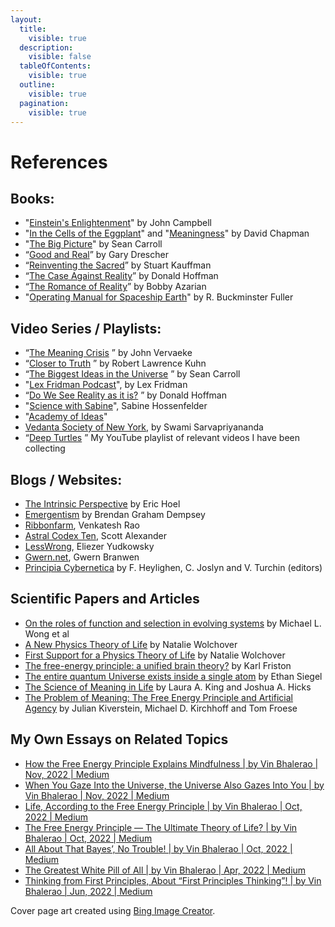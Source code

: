 ```yaml
---
layout:
  title:
    visible: true
  description:
    visible: false
  tableOfContents:
    visible: true
  outline:
    visible: true
  pagination:
    visible: true
---
```


# References

## Books: <a href="#kq2658iknqpn" id="kq2658iknqpn"></a>

* "[Einstein's Enlightenment](https://www.google.com/books/edition/Einstein\_s\_Enlightenment/NKXsAQAACAAJ)" by John Campbell
* "[In the Cells of the Eggplant](https://metarationality.com/)" and "[Meaningness](https://meaningness.com/)" by David Chapman
* "[The Big Picture](https://en.wikipedia.org/wiki/The\_Big\_Picture\_\(Carroll\_book\))" by Sean Carroll
* “[Good and Real](https://mitpress.mit.edu/9780262042338/good-and-real/)” by Gary Drescher
* “[Reinventing the Sacred](https://www.hachettebookgroup.com/titles/stuart-a-kauffman/reinventing-the-sacred/9780465018888/)” by Stuart Kauffman
* “[The Case Against Reality](https://a.co/d/cK8gtiJ)” by Donald Hoffman
* “[The Romance of Reality](https://www.theromanceofreality.com/)” by Bobby Azarian
* "[Operating Manual for Spaceship Earth](https://designsciencelab.com/resources/OperatingManual\_BF.pdf)" by R. Buckminster Fuller

## Video Series / Playlists: <a href="#v7e981b5a1uz" id="v7e981b5a1uz"></a>

* “[The Meaning Crisis](https://www.youtube.com/@johnvervaeke) ” by John Vervaeke
* “[Closer to Truth](https://www.youtube.com/@CloserToTruthTV) ” by Robert Lawrence Kuhn
* “[The Biggest Ideas in the Universe](https://www.youtube.com/watch?v=HI09kat\_GeI\&list=PLrxfgDEc2NxZJcWcrxH3jyjUUrJlnoyzX) ” by Sean Carroll
* "[Lex Fridman Podcast](https://www.youtube.com/@lexfridman)", by Lex Fridman
* “[Do We See Reality as it is?](https://youtu.be/oYp5XuGYqqY) ” by Donald Hoffman
* "[Science with Sabine](https://www.youtube.com/@SabineHossenfelder)", Sabine Hossenfelder
* "[Academy of Ideas](https://www.youtube.com/@academyofideas)"
* [Vedanta Society of New York](https://www.youtube.com/@VedantaNY), by Swami Sarvapriyananda
* “[Deep Turtles](https://www.youtube.com/playlist?list=PLwBiGlALuhAzpZc0O0NyaAnCXJlaI3J\_T) ” My YouTube playlist of relevant videos I have been collecting

## Blogs / Websites: <a href="#vmhrhld6azr9" id="vmhrhld6azr9"></a>

* [The Intrinsic Perspective](https://www.theintrinsicperspective.com/) by Eric Hoel
* [Emergentism](https://open.substack.com/pub/brendangrahamdempsey/p/emergentism-introduction?r=1fopc\&utm\_campaign=post\&utm\_medium=web) by Brendan Graham Dempsey
* [Ribbonfarm](https://www.ribbonfarm.com/), Venkatesh Rao
* [Astral Codex Ten](https://www.astralcodexten.com/), Scott Alexander
* [LessWrong](https://www.lesswrong.com/), Eliezer Yudkowsky
* [Gwern.net](https://gwern.net/), Gwern Branwen
* [Principia Cybernetica](http://pespmc1.vub.ac.be/EVOLVAL.html) by F. Heylighen, C. Joslyn and V. Turchin (editors)

## Scientific Papers and Articles <a href="#n5hjf7y9euts" id="n5hjf7y9euts"></a>

* [On the roles of function and selection in evolving systems](https://www.pnas.org/doi/epdf/10.1073/pnas.2310223120) by Michael L. Wong et al
* [A New Physics Theory of Life](https://www.quantamagazine.org/a-new-thermodynamics-theory-of-the-origin-of-life-20140122/) by Natalie Wolchover
* [First Support for a Physics Theory of Life](https://www.quantamagazine.org/first-support-for-a-physics-theory-of-life-20170726/) by Natalie Wolchover
* [The free-energy principle: a unified brain theory?](https://doi.org/10.1038/nrn2787) by Karl Friston
* [The entire quantum Universe exists inside a single atom](https://bigthink.com/starts-with-a-bang/entire-quantum-universe-inside-single-atom/) by Ethan Siegel
* [The Science of Meaning in Life](https://www.annualreviews.org/doi/10.1146/annurev-psych-072420-122921) by Laura A. King and Joshua A. Hicks
* [The Problem of Meaning: The Free Energy Principle and Artificial Agency](https://www.ncbi.nlm.nih.gov/pmc/articles/PMC9260223/) by Julian Kiverstein, Michael D. Kirchhoff and Tom Froese

## My Own Essays on Related Topics <a href="#saex8ws4zl9j" id="saex8ws4zl9j"></a>

* [How the Free Energy Principle Explains Mindfulness | by Vin Bhalerao | Nov, 2022 | Medium](https://medium.com/@vinbhalerao/how-the-free-energy-principle-explains-mindfulness-fe133eaf8827)
* [When You Gaze Into the Universe, the Universe Also Gazes Into You | by Vin Bhalerao | Nov, 2022 | Medium](https://medium.com/@vinbhalerao/when-you-gaze-into-the-universe-the-universe-also-gazes-into-you-5a0b254e8ab)
* [Life, According to the Free Energy Principle | by Vin Bhalerao | Oct, 2022 | Medium](https://medium.com/@vinbhalerao/life-according-to-the-free-energy-principle-11034e759d63)&#x20;
* [The Free Energy Principle — The Ultimate Theory of Life? | by Vin Bhalerao | Oct, 2022 | Medium](https://medium.com/@vinbhalerao/the-free-energy-principle-the-ultimate-theory-of-life-cade09130a06)
* [All About That Bayes’, No Trouble! | by Vin Bhalerao | Oct, 2022 | Medium](https://medium.com/@vinbhalerao/all-about-that-bayes-no-trouble-78fe084b7105)
* [The Greatest White Pill of All | by Vin Bhalerao | Apr, 2022 | Medium](https://medium.com/@vinbhalerao/the-greatest-white-pill-of-all-7a46aeefdd75)
* [Thinking from First Principles, About “First Principles Thinking”! | by Vin Bhalerao | Jun, 2022 | Medium](https://medium.com/@vinbhalerao/thinking-from-first-principles-about-first-principles-thinking-df9cbd828f90)

Cover page art created using [Bing Image Creator](https://www.bing.com/images/create).
